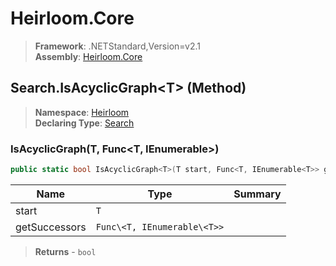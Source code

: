 # Heirloom.Core

> **Framework**: .NETStandard,Version=v2.1  
> **Assembly**: [Heirloom.Core][0]

## Search.IsAcyclicGraph\<T> (Method)

> **Namespace**: [Heirloom][0]  
> **Declaring Type**: [Search][1]

### IsAcyclicGraph<T>(T, Func<T, IEnumerable<T>>)

```cs
public static bool IsAcyclicGraph<T>(T start, Func<T, IEnumerable<T>> getSuccessors)
```

| Name          | Type                        | Summary |
|---------------|-----------------------------|---------|
| start         | `T`                         |         |
| getSuccessors | `Func\<T, IEnumerable\<T>>` |         |

> **Returns** - `bool`

[0]: ../../../Heirloom.Core.md
[1]: ../Search.md
